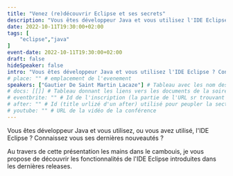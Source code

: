 ```yaml
---
title: "Venez (re)découvrir Eclipse et ses secrets"
description: "Vous êtes développeur Java et vous utilisez l'IDE Eclipse ? Connaissez vous ses dernières nouveautés ?"
date: 2022-10-11T19:30:00+02:00
tags: [
    "eclipse","java"
]
event-date: 2022-10-11T19:30:00+02:00
draft: false
hideSpeaker: false
intro: "Vous êtes développeur Java et vous utilisez l'IDE Eclipse ? Connaissez vous ses dernières nouveautés ?"
# place: "" # emplacement de l'evenement
speakers: ["Gautier De Saint Martin Lacaze"] # Tableau avec les nom des speakers entre " et séparé par des , et doit être identique au titre du speaker enregistré !
# docs: [[]] # Tableau donnant les liens vers les documents de la soirée hors affiche - exemple : [["L'inauguration","http://toursjug.cloud.xwiki.com/xwiki/bin/download/Meetings/20080409/InaugurationToursJUG.pdf"], ["Unitils et Selenium","Unitils-Selenium.pdf"]]
# eventbrite: "" # Id de l'inscription (la partie de l'URL sr trouvant après https://www.eventbrite.fr/e/ )
# after: "" # Id (title urlizé d'un after) utilisé pour peupler la section after d'un evvent (exemple : apside-after-01)
# youtube: "" # URL de la vidéo de la conférence
---
```

Vous êtes développeur Java et vous utilisez, ou vous avez utilisé, l'IDE Eclipse ? Connaissez vous ses dernières nouveautés ?

Au travers de cette présentation les mains dans le cambouis, je vous propose de découvrir les fonctionnalités de l'IDE Eclipse introduites dans les dernières releases.